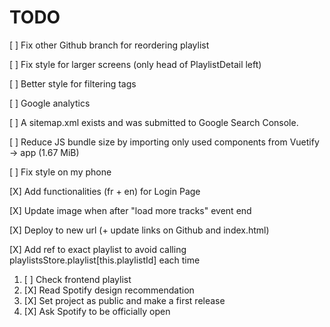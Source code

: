 # TODO

[ ] Fix other Github branch for reordering playlist

[ ] Fix style for larger screens (only head of PlaylistDetail left)

[ ] Better style for filtering tags

[ ] Google analytics

[ ] A sitemap.xml exists and was submitted to Google Search Console.

[ ] Reduce JS bundle size by importing only used components from Vuetify -> app (1.67 MiB)

[ ] Fix style on my phone

[X] Add functionalities (fr + en) for Login Page

[X] Update image when after "load more tracks" event end

[X] Deploy to new url (+ update links on Github and index.html)

[X] Add ref to exact playlist to avoid calling playlistsStore.playlist[this.playlistId] each time

1. [ ] Check frontend playlist
2. [X] Read Spotify design recommendation
3. [X] Set project as public and make a first release
4. [X] Ask Spotify to be officially open

